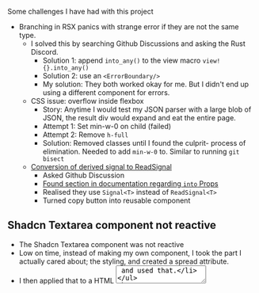 Some challenges I have had with this project

- Branching in RSX panics with strange error if they are not the same type.
  - I solved this by searching Github Discussions and asking the Rust Discord.
    - Solution 1: append `into_any()` to the view macro `view! {}.into_any()`
    - Solution 2: use an `<ErrorBoundary/>`
    - My solution: They both worked okay for me. But I didn't end up using a different component for errors.
  - CSS issue: overflow inside flexbox
    - Story: Anytime I would test my JSON parser with a large blob of JSON, the
      result div would expand and eat the entire page.
    - Attempt 1: Set min-w-0 on child (failed)
    - Attempt 2: Remove `h-full`
    - Solution: Removed classes until I found the culprit- process of
      elimination. Needed to add `min-w-0` to. Similar to running `git bisect`
  - [Conversion of derived signal to ReadSignal](https://github.com/leptos-rs/leptos/discussions/4421)
    - Asked Github Discussion
    - [Found section in documentation regarding `into` Props](https://book.leptos.dev/view/03_components.html#into-props)
    - Realised they use `Signal<T>` instead of `ReadSignal<T>`
    - Turned copy button into reusable component

## Shadcn Textarea component not reactive

- The Shadcn Textarea component was not reactive
- Low on time, instead of making my own component, I took the part I actually
  cared about; the styling, and created a spread attribute.
- I then applied that to a HTML <textarea /> and used that.

### Caveat: I don't think this works well with reactive arguments/props

[I asked a question on the Leptos Discussion
board](https://github.com/leptos-rs/leptos/discussions/4423)

---

Other problems I solved;

I'm still working on;

- Want to pass a RSX component to a struct, so I can unify routes and list items
  under a single vector.
